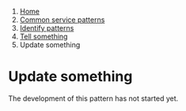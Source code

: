 1.  [Home](/)
2.	[Common service patterns](/common-service-patterns/overview)
3.  [Identify patterns](/common-service-patterns/identify-patterns)
4.  [Tell something](/common-service-patterns/service-patterns/tell-something/overview)
5.  Update something

# Update something

The development of this pattern has not started yet.
